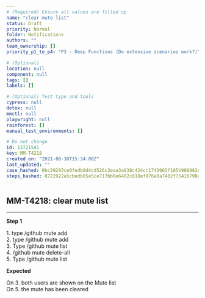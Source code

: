 ```yaml
---
# (Required) Ensure all values are filled up
name: "clear mute list"
status: Draft
priority: Normal
folder: Notifications
authors: ""
team_ownership: []
priority_p1_to_p4: "P3 - Deep Functions (Do extensive scenarios work?)"

# (Optional)
location: null
component: null
tags: []
labels: []

# (Optional) Test type and tools
cypress: null
detox: null
mmctl: null
playwright: null
rainforest: []
manual_test_environments: []

# Do not change
id: 13721541
key: MM-T4218
created_on: "2021-08-30T15:34:08Z"
last_updated: ""
case_hashed: 0bc29293ce0fedb0d4cd526c2eaa3a938c424cc1743065f185b908882ebca404b8d43006d6e0e9af95650362843e97d2
steps_hashed: 8722922a5cbedb85e5ce717bb0e6482c818ef976a0a7482f75416798acf2c6cc3fb1099d663bce8d6a38bf0b98a5f526
---
```


<!-- (Auto-generated) Based on frontmatter's "key" and "name" -->

## MM-T4218: clear mute list

---

**Step 1**

1\. type /github mute add\
2\. type /github mute add\
3\. Type /github mute list\
4\. /github mute delete-all\
5\. Type /github mute list

**Expected**

On 3. both users are shown on the Mute list\
On 5. the mute has been cleared
